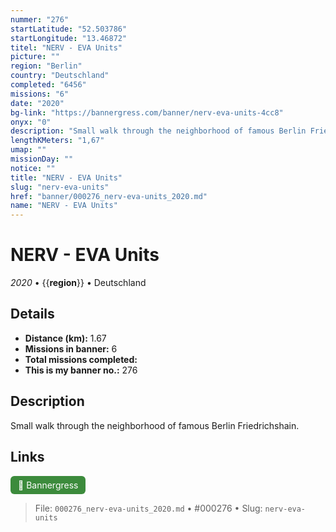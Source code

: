 ```yaml
---
nummer: "276"
startLatitude: "52.503786"
startLongitude: "13.46872"
titel: "NERV - EVA Units"
picture: ""
region: "Berlin"
country: "Deutschland"
completed: "6456"
missions: "6"
date: "2020"
bg-link: "https://bannergress.com/banner/nerv-eva-units-4cc8"
onyx: "0"
description: "Small walk through the neighborhood of famous Berlin Friedrichshain."
lengthKMeters: "1,67"
umap: ""
missionDay: ""
notice: ""
title: "NERV - EVA Units"
slug: "nerv-eva-units"
href: "banner/000276_nerv-eva-units_2020.md"
name: "NERV - EVA Units"
---
```

# NERV - EVA Units

*2020* • {{__region__}} • Deutschland





## Details
- **Distance (km):** 1.67
- **Missions in banner:** 6
- **Total missions completed:** 
- **This is my banner no.:** 276



## Description
Small walk through the neighborhood of famous Berlin Friedrichshain.



## Links
<a href="https://bannergress.com/banner/nerv-eva-units-4cc8" target="_blank" style="display:inline-block;margin-right:8px;padding:6px 12px;background:#3c8b3c;color:#fff;text-decoration:none;border-radius:6px;">🔗 Bannergress</a>



> File: `000276_nerv-eva-units_2020.md` • #000276 • Slug: `nerv-eva-units`
